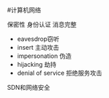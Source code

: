 #计算机网络 

保密性
身份认证
消息完整

* eavesdrop窃听
* insert 主动攻击
* impersonation 伪造
* hijacking 劫持
* denial of service 拒绝服务攻击


SDN和网络安全






